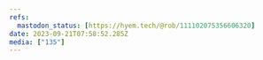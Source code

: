 ```yaml
---
refs:
  mastodon_status: [https://hyem.tech/@rob/111102075356606320]
date: 2023-09-21T07:58:52.285Z
media: ["135"]
---
```



